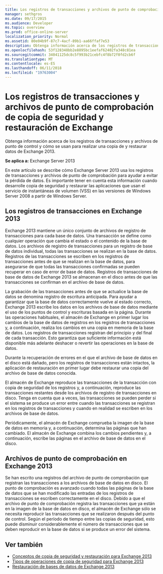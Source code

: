```yaml
---
title: Los registros de transacciones y archivos de punto de comprobación de copia de seguridad y restauración de Exchange
manager: sethgros
ms.date: 09/17/2015
ms.audience: Developer
ms.topic: overview
ms.prod: office-online-server
localization_priority: Normal
ms.assetid: 80e04b9f-87c7-4acf-89b1-aa66ffaf7e53
description: Obtenga información acerca de los registros de transacciones y archivos de punto de control y cómo se usan para realizar una copia de y restaurar datos de Exchange 2013.
ms.openlocfilehash: 53f128348bb2e8895bc1eefaf62402fa348c81ea
ms.sourcegitcommit: 34041125dc8c5f993b21cebfc4f8b72f0fd2cb6f
ms.translationtype: MT
ms.contentlocale: es-ES
ms.lasthandoff: 06/11/2018
ms.locfileid: "19763004"
---
```

# <a name="transaction-logs-and-checkpoint-files-for-backup-and-restore-in-exchange"></a>Los registros de transacciones y archivos de punto de comprobación de copia de seguridad y restauración de Exchange

Obtenga información acerca de los registros de transacciones y archivos de punto de control y cómo se usan para realizar una copia de y restaurar datos de Exchange 2013.
  
**Se aplica a:** Exchange Server 2013 
  
En este artículo se describe cómo Exchange Server 2013 usa los registros de transacciones y archivos de punto de comprobación para ayudar a evitar la pérdida de datos. Es importante tener en cuenta esta información cuando desarrolle copia de seguridad y restaurar las aplicaciones que usan el servicio de instantáneas de volumen (VSS) en las versiones de Windows Server 2008 a partir de Windows Server.
  
## <a name="transaction-logs-in-exchange-2013"></a>Los registros de transacciones en Exchange 2013

Exchange 2013 mantiene un único conjunto de archivos de registro de transacciones para cada base de datos. Una transacción se define como cualquier operación que cambia el estado o el contenido de la base de datos. Los archivos de registro de transacciones para un registro de base de datos individual, todas las transacciones se realizan en la base de datos. Registros de las transacciones se escriben en los registros de transacciones antes de que se realizan en la base de datos, para asegurarse de que todas las transacciones confirmadas se pueden recuperar en caso de error de base de datos. Registros de transacciones de base de datos de Exchange 2013 se almacenan en el disco antes de que las transacciones se confirman en el archivo de base de datos. 
  
La grabación de las transacciones antes de que se actualice la base de datos se denomina registro de escritura anticipada. Para ayudar a garantizar que la base de datos correctamente vuelve al estado correcto, Exchange 2013 escribe los datos en los archivos de base de datos mediante el uso de los puntos de control y escrituras basada en la página. Durante las operaciones habituales, el almacén de Exchange en primer lugar los cambios de la base de datos de registros en los registros de transacciones y, a continuación, realiza los cambios en una copia en memoria de la base de datos. Los registros de transacciones registran del principio y del final de cada transacción. Esto garantiza que suficiente información está disponible más adelante deshacer o revertir las operaciones en la base de datos.
  
Durante la recuperación de errores en el que el archivo de base de datos en el disco está dañado, pero los registros de transacciones están intactos, la aplicación de restauración en primer lugar debe restaurar una copia del archivo de base de datos conocida.
  
El almacén de Exchange reproduce las transacciones de la transacción con copia de seguridad de los registros y, a continuación, reproduce las transacciones restantes desde los archivos de registro de transacciones en disco. Tenga en cuenta que a veces, las transacciones se pueden perder si el sistema se produce un error entre cuando las transacciones se registran en los registros de transacciones y cuando en realidad se escriben en los archivos de base de datos. 
  
Periódicamente, el almacén de Exchange comprueba la imagen de la base de datos en memoria y, a continuación, determina las páginas que han cambiado. El almacén de Exchange combina los cambios pendientes y, a continuación, escribe las páginas en el archivo de base de datos en el disco.
  
## <a name="checkpoint-files-in-exchange-2013"></a>Archivos de punto de comprobación en Exchange 2013

Se han escrito una registros del archivo de punto de comprobación que registran las transacciones a los archivos de base de datos en disco. El punto de comprobación es avanzado cuando todas las páginas de la base de datos que se han modificado las entradas de los registros de transacciones se escriben correctamente en el disco. Debido a que el archivo de punto de comprobación registra las transacciones que ya están en la imagen de la base de datos en disco, el almacén de Exchange sólo se necesita reproducir las transacciones que se realizaron después del punto de control. Según el período de tiempo entre las copias de seguridad, esto puede disminuir considerablemente el número de transacciones que se deben reproducir en la base de datos si se produce un error del sistema.
  
## <a name="see-also"></a>Ver también

- [Conceptos de copia de seguridad y restauración para Exchange 2013](backup-and-restore-concepts-for-exchange-2013.md)
- [Tipos de operaciones de copia de seguridad para Exchange 2013](types-of-backup-operations-for-exchange-2013.md)
- [Restauración de bases de datos de Exchange 2013](restoring-exchange-2013-databases.md)
    

